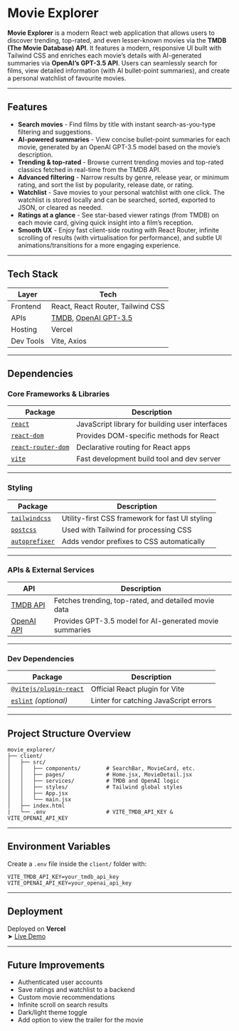 
# Movie Explorer

**Movie Explorer** is a modern React web application that allows users to discover trending, top-rated, and even lesser-known movies via the **TMDB (The Movie Database) API**. It features a modern, responsive UI built with Tailwind CSS and enriches each movie’s details with AI-generated summaries via **OpenAI’s GPT-3.5 API**. Users can seamlessly search for films, view detailed information (with AI bullet-point summaries), and create a personal watchlist of favourite movies.

---

## Features

- **Search movies** - Find films by title with instant search-as-you-type filtering and suggestions.
- **AI-powered summaries** - View concise bullet-point summaries for each movie, generated by an OpenAI GPT-3.5 model based on the movie’s description.
- **Trending & top-rated** - Browse current trending movies and top-rated classics fetched in real-time from the TMDB API.
- **Advanced filtering** - Narrow results by genre, release year, or minimum rating, and sort the list by popularity, release date, or rating.
- **Watchlist** - Save movies to your personal watchlist with one click. The watchlist is stored locally and can be searched, sorted, exported to JSON, or cleared as needed.
- **Ratings at a glance** - See star-based viewer ratings (from TMDB) on each movie card, giving quick insight into a film’s reception.
- **Smooth UX** - Enjoy fast client-side routing with React Router, infinite scrolling of results (with virtualisation for performance), and subtle UI animations/transitions for a more engaging experience.

---

## Tech Stack

| Layer | Tech |
|-------|------|
| Frontend | React, React Router, Tailwind CSS |
| APIs | [TMDB](https://www.themoviedb.org/documentation/api), [OpenAI GPT-3.5](https://platform.openai.com/) |
| Hosting | Vercel |
| Dev Tools | Vite, Axios |

---

## Dependencies

### Core Frameworks & Libraries

| Package | Description |
|--------|-------------|
| [`react`](https://reactjs.org/) | JavaScript library for building user interfaces |
| [`react-dom`](https://reactjs.org/docs/react-dom.html) | Provides DOM-specific methods for React |
| [`react-router-dom`](https://reactrouter.com/) | Declarative routing for React apps |
| [`vite`](https://vitejs.dev/) | Fast development build tool and dev server |

---

### Styling

| Package | Description |
|--------|-------------|
| [`tailwindcss`](https://tailwindcss.com/) | Utility-first CSS framework for fast UI styling |
| [`postcss`](https://postcss.org/) | Used with Tailwind for processing CSS |
| [`autoprefixer`](https://github.com/postcss/autoprefixer) | Adds vendor prefixes to CSS automatically |

---

### APIs & External Services

| API | Description |
|-----|-------------|
| [TMDB API](https://developer.themoviedb.org/docs) | Fetches trending, top-rated, and detailed movie data |
| [OpenAI API](https://platform.openai.com/docs) | Provides GPT-3.5 model for AI-generated movie summaries |

---

### Dev Dependencies

| Package | Description |
|--------|-------------|
| [`@vitejs/plugin-react`](https://www.npmjs.com/package/@vitejs/plugin-react) | Official React plugin for Vite |
| [`eslint`](https://eslint.org/) *(optional)* | Linter for catching JavaScript errors |

---

## Project Structure Overview

```
movie_explorer/
├── client/              
│   ├── src/
│   │   ├── components/        # SearchBar, MovieCard, etc.
│   │   ├── pages/             # Home.jsx, MovieDetail.jsx
│   │   ├── services/          # TMDB and OpenAI logic
│   │   ├── styles/            # Tailwind global styles
│   │   ├── App.jsx
│   │   └── main.jsx
│   ├── index.html  
|   └── .env                   # VITE_TMDB_API_KEY & VITE_OPENAI_API_KEY
```

---

## Environment Variables

Create a `.env` file inside the `client/` folder with:

```
VITE_TMDB_API_KEY=your_tmdb_api_key
VITE_OPENAI_API_KEY=your_openai_api_key
```

---

## Deployment

Deployed on **Vercel**  
➤ [Live Demo](https://movie-explorer-tau-lemon.vercel.app/)

---

## Future Improvements

- Authenticated user accounts
- Save ratings and watchlist to a backend
- Custom movie recommendations
- Infinite scroll on search results
- Dark/light theme toggle
- Add option to view the trailer for the movie
